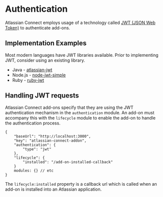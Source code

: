 # Authentication

Atlassian Connect employs usage of a technology called [JWT (JSON Web Token)](http://self-issued.info/docs/draft-ietf-oauth-json-web-token.html)
 to authenticate add-ons.

## Implementation Examples

Most modern languages have JWT libraries available. Prior to implementing JWT, consider using an existing library.

* Java - [atlassian-jwt](https://bitbucket.org/atlassian/atlassian-jwt/)
* Node.js - [node-jwt-simple](https://github.com/hokaccha/node-jwt-simple)
* Ruby - [ruby-jwt](https://github.com/progrium/ruby-jwt)


## Handling JWT requests

Atlassian Connect add-ons specify that they are using the JWT authentication mechanism in the `authentication` module.
An add-on must accompany this with the `lifecycle` module to enable the add-on to handle the authentication process.

```
{
    "baseUrl": "http://localhost:3000",
    "key": "atlassian-connect-addon",
    "authentication": {
        "type": "jwt"
    },
    "lifecycle": {
        "installed": "/add-on-installed-callback"
    }
    modules: {} // etc
}
```

The `lifecycle:installed` property is a callback url which is called when an add-on is installed into an Atlassian
application.
